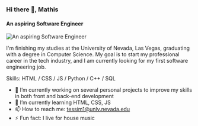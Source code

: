 ### Hi there 👋, Mathis
#### An aspiring Software Engineer
![An aspiring Software Engineer](https://arturssmirnovs.github.io/github-profile-readme-generator/images/banner.png)

I'm finishing my studies at the University of Nevada, Las Vegas, graduating with a degree in Computer Science. My goal is to start my professional career in the tech industry, and I am currently looking for my first software engineering job.

Skills: HTML / CSS / JS / Python / C++ / SQL

- 🔭 I’m currently working on several personal projects to improve my skills in both front and back-end development 
- 🌱 I’m currently learning HTML, CSS, JS 
- 📫 How to reach me: tessim1@unlv.nevada.edu 
- ⚡ Fun fact: I live for house music 
